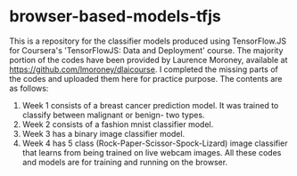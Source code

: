 # browser-based-models-tfjs
This is a repository for the classifier models produced using TensorFlow.JS for Coursera's 'TensorFlowJS: Data and Deployment' course. The majority portion of the codes have been provided by Laurence Moroney, available at https://github.com/lmoroney/dlaicourse. I completed the missing parts of the codes and uploaded them here for practice purpose.
The contents are as follows:
1. Week 1 consists of a breast cancer prediction model. It was trained to classify between malignant or benign- two types.
2. Week 2 consists of a fashion mnist classifier model.
3. Week 3 has a binary image classifier model.
4. Week 4 has 5 class (Rock-Paper-Scissor-Spock-Lizard) image classifier that learns from being trained on live webcam images.
All these codes and models are for training and running on the browser.
